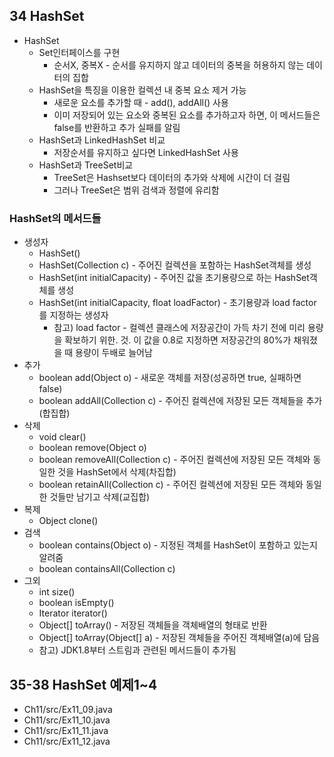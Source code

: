 ## 34 HashSet
* HashSet
	* Set인터페이스를 구현
		* 순서X, 중복X - 순서를 유지하지 않고 데이터의 중복을 허용하지 않는 데이터의 집합
	* HashSet을 특징을 이용한 컬렉션 내 중복 요소 제거 가능
		* 새로운 요소를 추가할 때 - add(), addAll() 사용
		* 이미 저장되어 있는 요소와 중복된 요소를 추가하고자 하면, 이 메서드들은 false를 반환하고 추가 실패를 알림
	* HashSet과 LinkedHashSet 비교
		* 저장순서를 유지하고 싶다면 LinkedHashSet 사용
	* HashSet과 TreeSet비교
		* TreeSet은 Hashset보다 데이터의 추가와 삭제에 시간이 더 걸림		
		* 그러나 TreeSet은 범위 검색과 정렬에 유리함
		
### HashSet의 메서드들 
* 생성자
	* HashSet()
	* HashSet(Collection c) - 주어진 컬렉션을 포함하는 HashSet객체를 생성
	* HashSet(int initialCapacity) - 주어진 값을 초기용량으로 하는 HashSet객체를 생성 
	* HashSet(int initialCapacity, float loadFactor) - 초기용량과 load factor를 지정하는 생성자
		* 참고) load factor - 컬렉션 클래스에 저장공간이 가득 차기 전에 미리 용량을 확보하기 위한. 것. 이 값을 0.8로 지정하면 저장공간의 80%가 채워졌을 때 용량이 두배로 늘어남
* 추가
	* boolean add(Object o) - 새로운 객체를 저장(성공하면 true, 실패하면 false)
	* boolean addAll(Collection c) - 주어진 컬렉션에 저장된 모든 객체들을 추가(합집합)
* 삭제
	* void clear()
	* boolean remove(Object o)
	* boolean removeAll(Collection c) - 주어진 컬렉션에 저장된 모든 객체와 동일한 것을 HashSet에서 삭제(차집합)
	* boolean retainAll(Collection c) - 주어진 컬렉션에 저장된 모든 객체와 동일한 것들만 남기고 삭제(교집합)
* 복제
	* Object clone()
* 검색
	* boolean contains(Object o) - 지정된 객체를 HashSet이 포함하고 있는지 알려줌
	* boolean containsAll(Collection c)
* 그외 
	* int size()
	* boolean isEmpty()	
	* Iterator iterator()
	* Object[] toArray() - 저장된 객체들을 객체배열의 형태로 반환
	* Object[] toArray(Object[] a) - 저장된 객체들을 주어진 객체배열(a)에 담음 
	* 참고) JDK1.8부터 스트림과 관련된 메서드들이 추가됨 

## 35-38 HashSet 예제1~4
* Ch11/src/Ex11_09.java
* Ch11/src/Ex11_10.java
* Ch11/src/Ex11_11.java
* Ch11/src/Ex11_12.java
